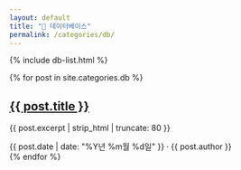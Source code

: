 ```yaml
---
layout: default
title: "📁 데이터베이스"
permalink: /categories/db/
---
```


{% include db-list.html %}  <!-- 이건 DB 관련 서브 카테고리 리스트일 수 있어요 -->

<main class="main-grid">
  <section class="articles">
    {% for post in site.categories.db %}
      <div class="card post-card" data-category="{{ post.categories | join: ' ' }}">
        <div class="card-thumbnail" style="background-image: url('{{ post.thumbnail | default: '/assets/img/default.png' }}')"></div>
        <div class="card-content">
          <h2><a href="{{ post.url }}">{{ post.title }}</a></h2>
          <p>{{ post.excerpt | strip_html | truncate: 80 }}</p>
          <div class="card-meta">{{ post.date | date: "%Y년 %m월 %d일" }} · {{ post.author }}</div>
        </div>
      </div>
    {% endfor %}
  </section>
</main>
